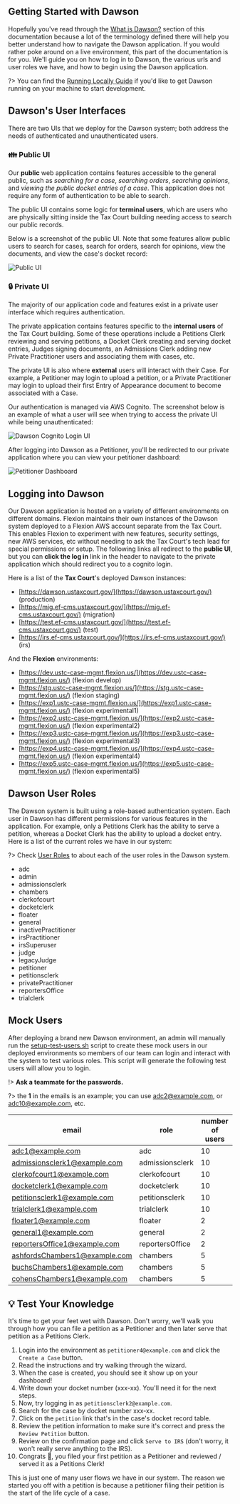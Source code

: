 ## Getting Started with Dawson

Hopefully you've read through the [What is Dawson?](/what-is-dawson) section of this documentation because a lot of the terminology defined there will help you better understand how to navigate the Dawson application.  If you would rather poke around on a live environment, this part of the documentation is for you. We'll guide you on how to log in to Dawson, the various urls and user roles we have, and how to begin using the Dawson application.

?> You can find the [Running Locally Guide](/running-locally) if you'd like to get Dawson running on your machine to start development.

## Dawson's User Interfaces

There are two UIs that we deploy for the Dawson system; both address the needs of authenticated and unauthenticated users.

### 👪 Public UI

Our **public** web application contains features accessible to the general public, such as *searching for a case*, *searching orders*, *searching opinions*, and *viewing the public docket entries of a case*.  This application does not require any form of authentication to be able to search.

The public UI contains some logic for **terminal users**, which are users who are physically sitting inside the Tax Court building needing access to search our public records.

Below is a screenshot of the public UI. Note that some features allow public users to search for cases, search for orders, search for opinions, view the documents, and view the case's docket record:

![Public UI](./images/public-ui.png)

### 🔒 Private UI

The majority of our application code and features exist in a private user interface which requires authentication.

The private application contains features specific to the **internal users** of the Tax Court building.  Some of these operations include a Petitions Clerk reviewing and serving petitions, a Docket Clerk creating and serving docket entries, Judges signing documents, an Admissions Clerk adding new Private Practitioner users and associating them with cases, etc.  

The private UI is also where **external** users will interact with their Case.  For example, a Petitioner may login to upload a petition, or a Private Practitioner may login to upload their first Entry of Appearance document to become associated with a Case.

Our authentication is managed via AWS Cognito.  The screenshot below is an example of what a user will see when trying to access the private UI while being unauthenticated:

![Dawson Cognito Login UI](./images/cognito.png)

After logging into Dawson as a Petitioner, you'll be redirected to our private application where you can view your petitioner dashboard:

![Petitioner Dashboard](./images/petitioner-dashboard.png)

## Logging into Dawson

Our Dawson application is hosted on a variety of different environments on different domains.  Flexion maintains their own instances of the Dawson system deployed to a Flexion AWS account separate from the Tax Court.  This enables Flexion to experiment with new features, security settings, new AWS services, etc without needing to ask the Tax Court's tech lead for special permissions or setup.  The following links all redirect to the **public UI**, but you can **click the log in** link in the header to navigate to the private application which should redirect you to a cognito login.

Here is a list of the **Tax Court**'s deployed Dawson instances:

- [https://dawson.ustaxcourt.gov/](https://dawson.ustaxcourt.gov/) (production)
- [https://mig.ef-cms.ustaxcourt.gov/](https://mig.ef-cms.ustaxcourt.gov/) (migration)
- [https://test.ef-cms.ustaxcourt.gov/](https://test.ef-cms.ustaxcourt.gov/) (test)
- [https://irs.ef-cms.ustaxcourt.gov/](https://irs.ef-cms.ustaxcourt.gov/) (irs)

And the **Flexion** environments:

- [https://dev.ustc-case-mgmt.flexion.us/](https://dev.ustc-case-mgmt.flexion.us/) (flexion develop)
- [https://stg.ustc-case-mgmt.flexion.us/](https://stg.ustc-case-mgmt.flexion.us/) (flexion staging)
- [https://exp1.ustc-case-mgmt.flexion.us/](https://exp1.ustc-case-mgmt.flexion.us/) (flexion experimental1)
- [https://exp2.ustc-case-mgmt.flexion.us/](https://exp2.ustc-case-mgmt.flexion.us/) (flexion experimental2)
- [https://exp3.ustc-case-mgmt.flexion.us/](https://exp3.ustc-case-mgmt.flexion.us/) (flexion experimental3)
- [https://exp4.ustc-case-mgmt.flexion.us/](https://exp4.ustc-case-mgmt.flexion.us/) (flexion experimental4)
- [https://exp5.ustc-case-mgmt.flexion.us/](https://exp5.ustc-case-mgmt.flexion.us/) (flexion experimental5)


## Dawson User Roles

The Dawson system is built using a role-based authentication system.  Each user in Dawson has different permissions for various features in the application.  For example, only a Petitions Clerk has the ability to serve a petition, whereas a Docket Clerk has the ability to upload a docket entry.  Here is a list of the current roles we have in our system:

?> Check [User Roles](/what-is-dawson?id=users) to  about each of the user roles in the Dawson system.

- adc
- admin
- admissionsclerk
- chambers
- clerkofcourt
- docketclerk
- floater
- general
- inactivePractitioner
- irsPractitioner
- irsSuperuser
- judge
- legacyJudge
- petitioner
- petitionsclerk
- privatePractitioner
- reportersOffice
- trialclerk


## Mock Users

After deploying a brand new Dawson environment, an admin will manually run the [setup-test-users.sh](https://github.com/ustaxcourt/ef-cms/blob/staging/shared/admin-tools/user/setup-test-users.sh) script to create these mock users in our deployed environments so members of our team can login and interact with the system to test various roles.  This script will generate the following test users will allow you to login.

!> **Ask a teammate for the passwords.**

?> the **1** in the emails is an example; you can use adc2@example.com, or adc10@example.com, etc.

| email                         | role            | number of users |
|-------------------------------|-----------------|-----------------|
| adc1@example.com              | adc             | 10              |
| admissionsclerk1@example.com  | admissionsclerk | 10              |
| clerkofcourt1@example.com     | clerkofcourt    | 10              |
| docketclerk1@example.com      | docketclerk     | 10              |
| petitionsclerk1@example.com   | petitionsclerk  | 10              |
| trialclerk1@example.com       | trialclerk      | 10              |
| floater1@example.com          | floater         | 2               |
| general1@example.com          | general         | 2               |
| reportersOffice1@example.com  | reportersOffice | 2               |
| ashfordsChambers1@example.com | chambers        | 5               |
| buchsChambers1@example.com    | chambers        | 5               |
| cohensChambers1@example.com   | chambers        | 5               |

## 💡 Test Your Knowledge

It's time to get your feet wet with Dawson.  Don't worry, we'll walk you through how you can file a petition as a Petitioner and then later serve that petition as a Petitions Clerk. 

1. Login into the environment as `petitioner4@example.com` and click the `Create a Case` button.
2. Read the instructions and try walking through the wizard.
3. When the case is created, you should see it show up on your dashboard! 
4. Write down your docket number (xxx-xx). You'll need it for the next steps.
5. Now, try logging in as `petitionsclerk2@example.com`.
6. Search for the case by docket number xxx-xx.
7. Click on the `petition` link that's in the case's docket record table.
8. Review the petition information to make sure it's correct and press the `Review Petition` button.
9. Review on the confirmation page and click `Serve to IRS` (don't worry, it won't really serve anything to the IRS).
10. Congrats 🥳, you filed your first petition as a Petitioner and reviewed / served it as a Petitions Clerk!

This is just one of many user flows we have in our system.  The reason we started you off with a petition is because a petitioner filing their petition is the start of the life cycle of a case.